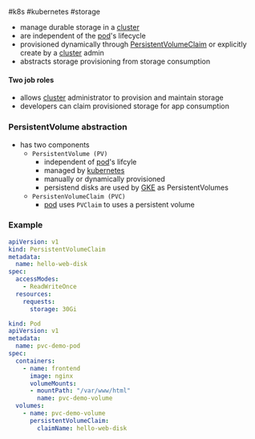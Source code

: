 #k8s #kubernetes #storage 

- manage durable storage in a [cluster](/cluster)
- are independent of the [pod](/techstack/gcp/pod.md)'s lifecycle
- provisioned dynamically through [PersistentVolumeClaim](/PersistentVolumeClaim) or explicitly create by a [cluster](/cluster) admin
- abstracts storage provisioning from storage consumption

#### Two job roles
- allows [cluster](/cluster) administrator to provision and maintain storage
- developers can claim provisioned storage for app consumption

### PersistentVolume abstraction
- has two components
	- `PersistentVolume (PV)` 
		- independent of [pod](/techstack/gcp/pod.md)'s lifcyle
		- managed by [kubernetes](/kubernetes)
		- manually or dynamically provisioned
		- persistend disks are used by [GKE](/techstack/k8s/GKE.md) as PersistentVolumes
	- `PersistenVolumeClaim (PVC)`
		- [pod](/techstack/gcp/pod.md) uses `PVClaim` to uses a persistent volume 

### Example
```yaml
apiVersion: v1
kind: PersistentVolumeClaim
metadata:
  name: hello-web-disk
spec:
  accessModes:
    - ReadWriteOnce
  resources:
    requests:
      storage: 30Gi
```

```yaml
kind: Pod
apiVersion: v1
metadata:
  name: pvc-demo-pod
spec:
  containers:
    - name: frontend
      image: nginx
      volumeMounts:
      - mountPath: "/var/www/html"
        name: pvc-demo-volume
  volumes:
    - name: pvc-demo-volume
      persistentVolumeClaim:
        claimName: hello-web-disk
```